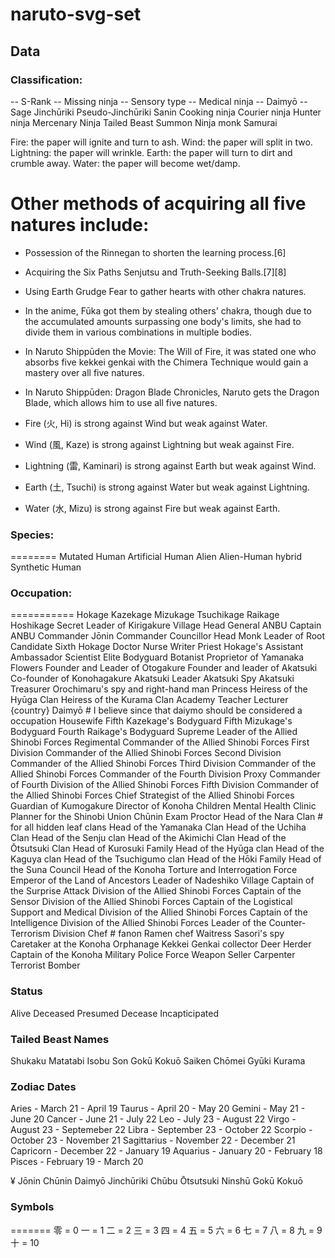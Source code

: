 # naruto-svg-set

## Data

### Classification:
-- S-Rank
-- Missing ninja
-- Sensory type
-- Medical ninja
-- Daimyō
-- Sage
Jinchūriki
Pseudo-Jinchūriki
Sanin
Cooking ninja
Courier ninja
Hunter ninja
Mercenary Ninja
Tailed Beast
Summon
Ninja monk
Samurai


Fire: the paper will ignite and turn to ash.
Wind: the paper will split in two.
Lightning: the paper will wrinkle.
Earth: the paper will turn to dirt and crumble away.
Water: the paper will become wet/damp.

Other methods of acquiring all five natures include:
====================================================
- Possession of the Rinnegan to shorten the learning process.[6]
- Acquiring the Six Paths Senjutsu and Truth-Seeking Balls.[7][8]
- Using Earth Grudge Fear to gather hearts with other chakra natures.
- In the anime, Fūka got them by stealing others' chakra, though due to the accumulated amounts surpassing one body's limits, she had to divide them in various combinations in multiple bodies.
- In Naruto Shippūden the Movie: The Will of Fire, it was stated one who absorbs five kekkei genkai with the Chimera Technique would gain a mastery over all five natures.
- In Naruto Shippūden: Dragon Blade Chronicles, Naruto gets the Dragon Blade, which allows him to use all five natures.

- Fire (火, Hi) is strong against Wind but weak against Water.
- Wind (風, Kaze) is strong against Lightning but weak against Fire.
- Lightning (雷, Kaminari) is strong against Earth but weak against Wind.
- Earth (土, Tsuchi) is strong against Water but weak against Lightning.
- Water (水, Mizu) is strong against Fire but weak against Earth.

### Species:
========
Mutated Human
Artificial Human
Alien
Alien-Human hybrid
Synthetic Human

### Occupation:
===========
Hokage
Kazekage
Mizukage
Tsuchikage
Raikage
Hoshikage
Secret Leader of Kirigakure
Village Head
General
ANBU Captain
ANBU Commander
Jōnin Commander
Councillor
Head Monk
Leader of Root
Candidate Sixth Hokage
Doctor
Nurse
Writer
Priest
Hokage's Assistant
Ambassador
Scientist
Elite Bodyguard
Botanist
Proprietor of Yamanaka Flowers
Founder and Leader of Otogakure
Founder and leader of Akatsuki
Co-founder of Konohagakure
Akatsuki Leader
Akatsuki Spy
Akatsuki Treasurer
Orochimaru's spy and right-hand man
Princess
Heiress of the Hyūga Clan
Heiress of the Kurama Clan
Academy Teacher
Lecturer
{country} Daimyō # I believe since that daiymo should be considered a occupation
Housewife
Fifth Kazekage's Bodyguard
Fifth Mizukage's Bodyguard
Fourth Raikage's Bodyguard
Supreme Leader of the Allied Shinobi Forces
Regimental Commander of the Allied Shinobi Forces
First Division Commander of the Allied Shinobi Forces
Second Division Commander of the Allied Shinobi Forces
Third Division Commander of the Allied Shinobi Forces
Commander of the Fourth Division
Proxy Commander of Fourth Division of the Allied Shinobi Forces
Fifth Division Commander of the Allied Shinobi Forces
Chief Strategist of the Allied Shinobi Forces
Guardian of Kumogakure
Director of Konoha Children Mental Health Clinic
Planner for the Shinobi Union
Chūnin Exam Proctor
Head of the Nara Clan # for all hidden leaf clans
Head of the Yamanaka Clan
Head of the Uchiha Clan
Head of the Senju clan
Head of the Akimichi Clan
Head of the Ōtsutsuki Clan
Head of Kurosuki Family
Head of the Hyūga clan
Head of the Kaguya clan
Head of the Tsuchigumo clan
Head of the Hōki Family
Head of the Suna Council
Head of the Konoha Torture and Interrogation Force
Emperor of the Land of Ancestors
Leader of Nadeshiko Village
Captain of the Surprise Attack Division of the Allied Shinobi Forces
Captain of the Sensor Division of the Allied Shinobi Forces
Captain of the Logistical Support and Medical Division of the Allied Shinobi Forces
Captain of the Intelligence Division of the Allied Shinobi Forces
Leader of the Counter-Terrorism Division
Chef # fanon
Ramen chef
Waitress
Sasori's spy
Caretaker at the Konoha Orphanage
Kekkei Genkai collector
Deer Herder
Captain of the Konoha Military Police Force
Weapon Seller
Carpenter
Terrorist Bomber

### Status
Alive
Deceased
Presumed Decease
Incapticipated

### Tailed Beast Names
Shukaku
Matatabi
Isobu
Son Gokū
Kokuō
Saiken
Chōmei
Gyūki
Kurama

### Zodiac Dates
Aries - March 21 - April 19
Taurus - April 20 - May 20
Gemini - May 21 - June 20
Cancer - June 21 - July 22
Leo - July 23 - August 22
Virgo - August 23 - Septemeber 22
Libra - September 23 - October 22
Scorpio - October 23 - November 21
Sagittarius - November 22 - December 21
Capricorn - December 22 - January 19
Aquarius - January 20 - February 18
Pisces - February 19 - March 20


¥
Jōnin
Chūnin
Daimyō
Jinchūriki
Chūbu
Ōtsutsuki
Ninshū
Gokū
Kokuō

### Symbols
=======
零 = 0
一 = 1
二 = 2
三 = 3
四 = 4
五 = 5
六 = 6
七 = 7
八 = 8
九 = 9
十 = 10
